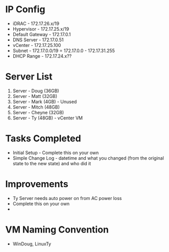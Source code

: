 # IP Config

- iDRAC - 172.17.26.x/19
- Hypervisor - 172.17.25.x/19
- Default Gateway - 172.17.0.1
- DNS Server - 172.17.0.51
- vCenter - 172.17.25.100
- Subnet - 172.17.0.0/19 = 172.17.0.0 - 172.17.31.255
- DHCP Range - 172.17.24.x??

# Server List

1. Server - Doug (36GB)
2. Server - Matt (32GB)
3. Server - Mark (4GB) - Unused
4. Server - Mitch (48GB)
5. Server - Cheyne (32GB)
6. Server - Ty (48GB) - vCenter VM

# Tasks Completed

- Initial Setup - Complete this on your own
- Simple Change Log - datetime and what you changed (from the original state to the new state) and who did it

# Improvements

- Ty Server needs auto power on from AC power loss
- Complete this on your own
- 

# VM Naming Convention

- WinDoug, LinuxTy

